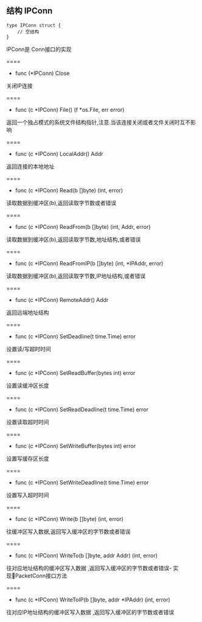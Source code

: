 ## 结构 IPConn

	type IPConn struct {
	    // 空结构
	}
	
IPConn是 Conn接口的实现

====
- func (*IPConn) Close

关闭IP连接

====
- func (c *IPConn) File() (f *os.File, err error)

返回一个独占模式的系统文件结构指针,注意.当该连接关闭或者文件关闭时互不影响

====
- func (c *IPConn) LocalAddr() Addr

返回连接的本地地址

====
- func (c *IPConn) Read(b []byte) (int, error)

读取数据到缓冲区(b),返回读取字节数或者错误

====
- func (c *IPConn) ReadFrom(b []byte) (int, Addr, error)

读取数据到缓冲区(b),返回读取字节数,地址结构,或者错误

====
- func (c *IPConn) ReadFromIP(b []byte) (int, *IPAddr, error)

读取数据到缓冲区(b),返回读取字节数,IP地址结构,或者错误

====
- func (c *IPConn) RemoteAddr() Addr

返回远端地址结构

====
- func (c *IPConn) SetDeadline(t time.Time) error

设置读/写超时时间

====
- func (c *IPConn) SetReadBuffer(bytes int) error

设置读缓冲区长度

====
- func (c *IPConn) SetReadDeadline(t time.Time) error

设置读取超时时间

====
- func (c *IPConn) SetWriteBuffer(bytes int) error

设置写缓存区长度

====
- func (c *IPConn) SetWriteDeadline(t time.Time) error

设置写入超时时间

====
- func (c *IPConn) Write(b []byte) (int, error)

往缓冲区写入数据,返回写入缓冲区的字节数或者错误

====
- func (c *IPConn) WriteTo(b []byte, addr Addr) (int, error)

往对应地址结构的缓冲区写入数据 ,返回写入缓冲区的字节数或者错误- 实现PacketConn接口方法

====
- func (c *IPConn) WriteToIP(b []byte, addr *IPAddr) (int, error)

往对应IP地址结构的缓冲区写入数据 ,返回写入缓冲区的字节数或者错误


